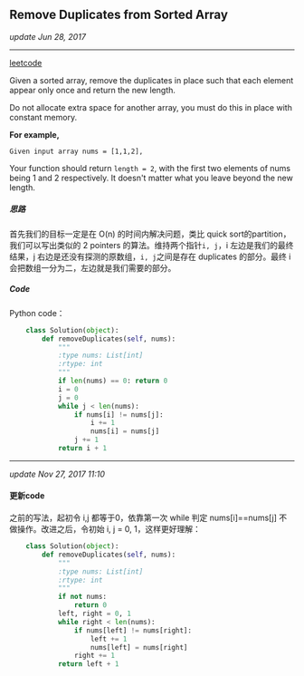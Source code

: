 ## Remove Duplicates from Sorted Array
_update Jun 28, 2017_

---

[leetcode](https://leetcode.com/problems/remove-duplicates-from-sorted-array/#/description)

Given a sorted array, remove the duplicates in place such that each element appear only once and return the new length.

Do not allocate extra space for another array, you must do this in place with constant memory.

**For example,**

    Given input array nums = [1,1,2],

Your function should return `length = 2`, with the first two elements of nums being 1 and 2 respectively. It doesn't matter what you leave beyond the new length.

##### 思路
首先我们的目标一定是在 O(n) 的时间内解决问题，类比 quick sort的partition，我们可以写出类似的 2 pointers 的算法。维持两个指针`i, j`，i 左边是我们的最终结果，j 右边是还没有探测的原数组，`i, j`之间是存在 duplicates 的部分。最终 i 会把数组一分为二，左边就是我们需要的部分。

##### Code
Python code：
```python
    class Solution(object):
        def removeDuplicates(self, nums):
            """
            :type nums: List[int]
            :rtype: int
            """
            if len(nums) == 0: return 0
            i = 0
            j = 0
            while j < len(nums):
                if nums[i] != nums[j]:
                    i += 1
                    nums[i] = nums[j]
                j += 1
            return i + 1
```

---
_update Nov 27, 2017  11:10_

#### 更新code
之前的写法，起初令 i,j 都等于0，依靠第一次 while 判定 nums[i]==nums[j] 不做操作。改进之后，令初始 i, j = 0, 1，这样更好理解：

```python
    class Solution(object):
        def removeDuplicates(self, nums):
            """
            :type nums: List[int]
            :rtype: int
            """
            if not nums:
                return 0
            left, right = 0, 1
            while right < len(nums):
                if nums[left] != nums[right]:
                    left += 1
                    nums[left] = nums[right]
                right += 1
            return left + 1
```






